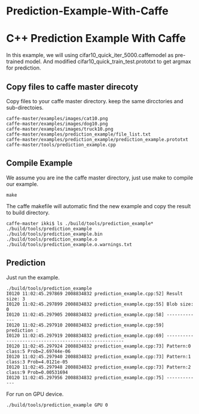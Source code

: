# Prediction-Example-With-Caffe

C++ Prediction Example With Caffe
===================

In this example, we will using cifar10_quick_iter_5000.caffemodel as pre-trained model.
And modified cifar10_quick_train_test.prototxt to get argmax for prediction.

Copy files to caffe master direcoty
---------------------

Copy files to your caffe master directory. keep the same dircctories and sub-directoies.

    caffe-master/examples/images/cat10.png
    caffe-master/examples/images/dog10.png
    caffe-master/examples/images/truck10.png
    caffe-master/examples/prediction_example/file_list.txt
    caffe-master/examples/prediction_example/prediction_example.prototxt
    caffe-master/tools/prediction_example.cpp

Compile Example
--------------------------------------------------

We assume you are ine the caffe master directory, just use make to compile our example.

    make

The caffe makefile will automatic find the new example and copy the result to build directory.

    caffe-master ikki$ ls ./build/tools/prediction_example*
    ./build/tools/prediction_example
    ./build/tools/prediction_example.bin
    ./build/tools/prediction_example.o
    ./build/tools/prediction_example.o.warnings.txt

Prediction
----------------

Just run the example.

    ./build/tools/prediction_example
    I0120 11:02:45.297869 2008834832 prediction_example.cpp:52] Result size: 3
    I0120 11:02:45.297899 2008834832 prediction_example.cpp:55] Blob size: 0
    I0120 11:02:45.297905 2008834832 prediction_example.cpp:58] -------------
    I0120 11:02:45.297910 2008834832 prediction_example.cpp:59]  prediction :  
    I0120 11:02:45.297919 2008834832 prediction_example.cpp:69] ------------------------------------------------------
    I0120 11:02:45.297924 2008834832 prediction_example.cpp:73] Pattern:0 class:5 Prob=2.69744e-06
    I0120 11:02:45.297940 2008834832 prediction_example.cpp:73] Pattern:1 class:3 Prob=4.0121e-05
    I0120 11:02:45.297948 2008834832 prediction_example.cpp:73] Pattern:2 class:9 Prob=0.00531694
    I0120 11:02:45.297956 2008834832 prediction_example.cpp:75] -------------


For run on GPU device.

    ./build/tools/prediction_example GPU 0
     

